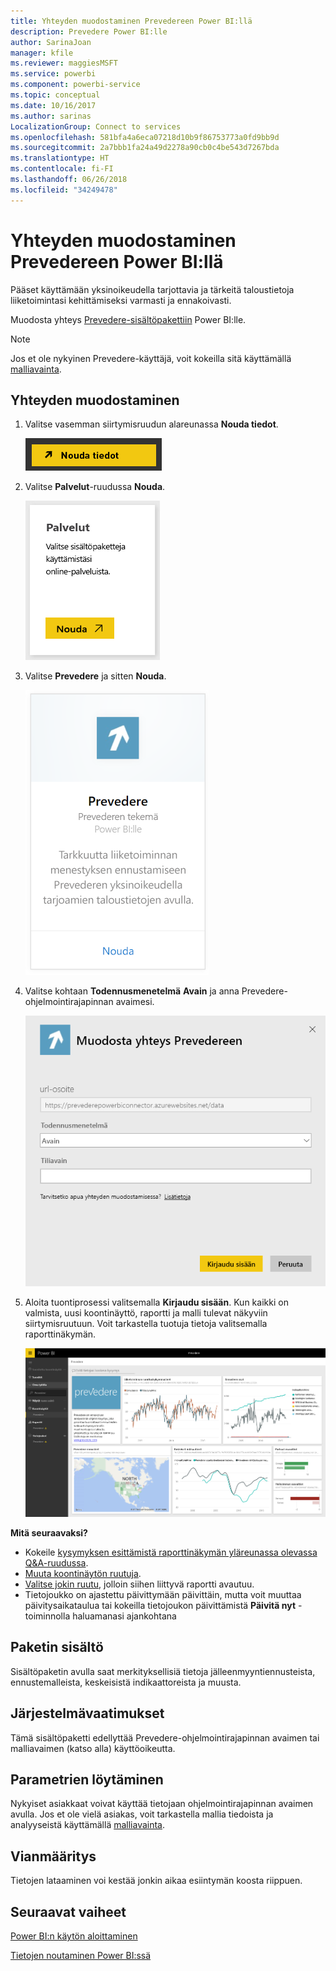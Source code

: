 ```yaml
---
title: Yhteyden muodostaminen Prevedereen Power BI:llä
description: Prevedere Power BI:lle
author: SarinaJoan
manager: kfile
ms.reviewer: maggiesMSFT
ms.service: powerbi
ms.component: powerbi-service
ms.topic: conceptual
ms.date: 10/16/2017
ms.author: sarinas
LocalizationGroup: Connect to services
ms.openlocfilehash: 581bfa4a6eca07218d10b9f86753773a0fd9bb9d
ms.sourcegitcommit: 2a7bbb1fa24a49d2278a90cb0c4be543d7267bda
ms.translationtype: HT
ms.contentlocale: fi-FI
ms.lasthandoff: 06/26/2018
ms.locfileid: "34249478"
---
```

# <a name="connect-to-prevedere-with-power-bi"></a>Yhteyden muodostaminen Prevedereen Power BI:llä
Pääset käyttämään yksinoikeudella tarjottavia ja tärkeitä taloustietoja liiketoimintasi kehittämiseksi varmasti ja ennakoivasti.

Muodosta yhteys [Prevedere-sisältöpakettiin](https://app.powerbi.com/getdata/services/prevedere) Power BI:lle.

>[!NOTE]
>Jos et ole nykyinen Prevedere-käyttäjä, voit kokeilla sitä käyttämällä [malliavainta](https://prevederepowerbiconnector.azurewebsites.net/static/learnmore.html).

## <a name="how-to-connect"></a>Yhteyden muodostaminen
1. Valitse vasemman siirtymisruudun alareunassa **Nouda tiedot**.
   
   ![](media/service-connect-to-prevedere/getdata.png)
2. Valitse **Palvelut**-ruudussa **Nouda**.
   
   ![](media/service-connect-to-prevedere/services.png)
3. Valitse **Prevedere** ja sitten **Nouda**.
   
   ![](media/service-connect-to-prevedere/connect.png)
4. Valitse kohtaan **Todennusmenetelmä** **Avain** ja anna Prevedere-ohjelmointirajapinnan avaimesi.
   
    ![](media/service-connect-to-prevedere/creds.png)
5. Aloita tuontiprosessi valitsemalla **Kirjaudu sisään**. Kun kaikki on valmista, uusi koontinäyttö, raportti ja malli tulevat näkyviin siirtymisruutuun. Voit tarkastella tuotuja tietoja valitsemalla raporttinäkymän.
   
     ![](media/service-connect-to-prevedere/dashboard.png)

**Mitä seuraavaksi?**

* Kokeile [kysymyksen esittämistä raporttinäkymän yläreunassa olevassa Q&A-ruudussa](power-bi-q-and-a.md).
* [Muuta koontinäytön ruutuja](service-dashboard-edit-tile.md).
* [Valitse jokin ruutu](service-dashboard-tiles.md), jolloin siihen liittyvä raportti avautuu.
* Tietojoukko on ajastettu päivittymään päivittäin, mutta voit muuttaa päivitysaikataulua tai kokeilla tietojoukon päivittämistä **Päivitä nyt** -toiminnolla haluamanasi ajankohtana

## <a name="whats-included"></a>Paketin sisältö
Sisältöpaketin avulla saat merkityksellisiä tietoja jälleenmyyntiennusteista, ennustemalleista, keskeisistä indikaattoreista ja muusta.

## <a name="system-requirements"></a>Järjestelmävaatimukset
Tämä sisältöpaketti edellyttää Prevedere-ohjelmointirajapinnan avaimen tai malliavaimen (katso alla) käyttöoikeutta.

## <a name="finding-parameters"></a>Parametrien löytäminen
<a name="FindingParams"></a>

Nykyiset asiakkaat voivat käyttää tietojaan ohjelmointirajapinnan avaimen avulla. Jos et ole vielä asiakas, voit tarkastella mallia tiedoista ja analyyseistä käyttämällä [malliavainta](https://prevederepowerbiconnector.azurewebsites.net/static/learnmore.html).

## <a name="troubleshooting"></a>Vianmääritys
Tietojen lataaminen voi kestää jonkin aikaa esiintymän koosta riippuen.

## <a name="next-steps"></a>Seuraavat vaiheet
[Power BI:n käytön aloittaminen](service-get-started.md)

[Tietojen noutaminen Power BI:ssä](service-get-data.md)

